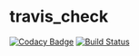 # travis_check
[![Codacy Badge](https://api.codacy.com/project/badge/Grade/f320da4b56e845fa8296e7b8e5d583a4)](https://app.codacy.com/app/umarfaruq4959/travis_check?utm_source=github.com&utm_medium=referral&utm_content=umarfaruq4959/travis_check&utm_campaign=Badge_Grade_Dashboard)
[![Build Status](https://travis-ci.org/umarfaruq4959/travis_check.svg?branch=master)](https://travis-ci.org/umarfaruq4959/travis_check)
